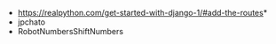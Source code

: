 * https://realpython.com/get-started-with-django-1/#add-the-routes*
* jpchato
* RobotNumbersShiftNumbers